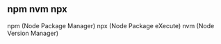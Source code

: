 npm nvm npx
---------------------------
npm (Node Package Manager)
npx (Node Package eXecute)
nvm (Node Version Manager)